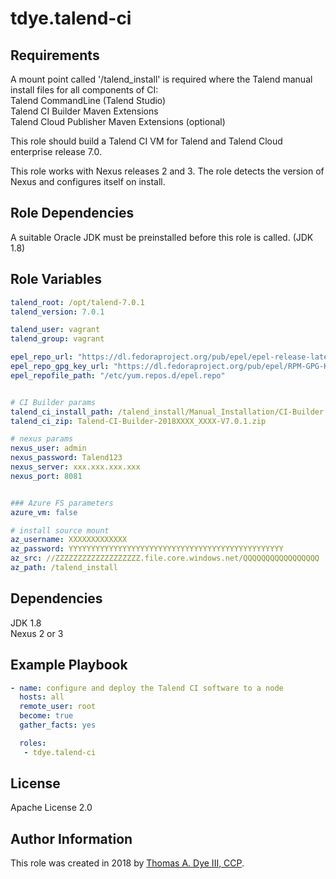 # tdye.talend-ci

Requirements
------------
A mount point called '/talend_install' is required where the Talend manual install files for all components
of CI:  
    Talend CommandLine (Talend Studio)  
    Talend CI Builder Maven Extensions  
    Talend Cloud Publisher Maven Extensions (optional)  

This role should build a Talend CI VM for Talend and Talend Cloud enterprise release 7.0.

This role works with Nexus releases 2 and 3.  The role detects the version of Nexus and configures itself on install.

Role Dependencies
-----------------

A suitable Oracle JDK must be preinstalled before this role is called.  (JDK 1.8)

Role Variables
--------------

```yaml
talend_root: /opt/talend-7.0.1
talend_version: 7.0.1

talend_user: vagrant
talend_group: vagrant

epel_repo_url: "https://dl.fedoraproject.org/pub/epel/epel-release-latest-{{ ansible_distribution_major_version }}.noarch.rpm"
epel_repo_gpg_key_url: "https://dl.fedoraproject.org/pub/epel/RPM-GPG-KEY-EPEL-{{ ansible_distribution_major_version }}"
epel_repofile_path: "/etc/yum.repos.d/epel.repo"


# CI Builder params
talend_ci_install_path: /talend_install/Manual_Installation/CI-Builder
talend_ci_zip: Talend-CI-Builder-2018XXXX_XXXX-V7.0.1.zip

# nexus params
nexus_user: admin
nexus_password: Talend123
nexus_server: xxx.xxx.xxx.xxx
nexus_port: 8081


### Azure FS parameters
azure_vm: false

# install source mount
az_username: XXXXXXXXXXXXX
az_password: YYYYYYYYYYYYYYYYYYYYYYYYYYYYYYYYYYYYYYYYYYYYYYYY
az_src: //ZZZZZZZZZZZZZZZZZZZ.file.core.windows.net/QQQQQQQQQQQQQQQQQ
az_path: /talend_install

```

Dependencies
------------
JDK 1.8  
Nexus 2 or 3


Example Playbook
----------------

```yaml
- name: configure and deploy the Talend CI software to a node
  hosts: all
  remote_user: root
  become: true
  gather_facts: yes

  roles:
   - tdye.talend-ci
```

License
-------

Apache License 2.0

Author Information
------------------

This role was created in 2018 by [Thomas A. Dye III, CCP](https://github.com/tdye).

